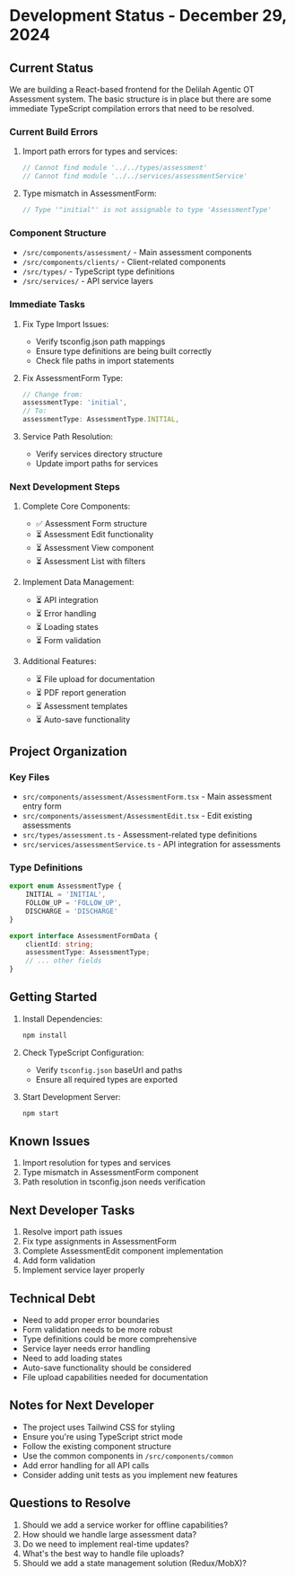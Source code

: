 # Development Status - December 29, 2024

## Current Status
We are building a React-based frontend for the Delilah Agentic OT Assessment system. The basic structure is in place but there are some immediate TypeScript compilation errors that need to be resolved.

### Current Build Errors
1. Import path errors for types and services:
   ```typescript
   // Cannot find module '../../types/assessment'
   // Cannot find module '../../services/assessmentService'
   ```

2. Type mismatch in AssessmentForm:
   ```typescript
   // Type '"initial"' is not assignable to type 'AssessmentType'
   ```

### Component Structure
- `/src/components/assessment/` - Main assessment components
- `/src/components/clients/` - Client-related components
- `/src/types/` - TypeScript type definitions
- `/src/services/` - API service layers

### Immediate Tasks
1. Fix Type Import Issues:
   - Verify tsconfig.json path mappings
   - Ensure type definitions are being built correctly
   - Check file paths in import statements

2. Fix AssessmentForm Type:
   ```typescript
   // Change from:
   assessmentType: 'initial',
   // To:
   assessmentType: AssessmentType.INITIAL,
   ```

3. Service Path Resolution:
   - Verify services directory structure
   - Update import paths for services

### Next Development Steps
1. Complete Core Components:
   - ✅ Assessment Form structure
   - ⏳ Assessment Edit functionality
   - ⏳ Assessment View component
   - ⏳ Assessment List with filters

2. Implement Data Management:
   - ⏳ API integration
   - ⏳ Error handling
   - ⏳ Loading states
   - ⏳ Form validation

3. Additional Features:
   - ⏳ File upload for documentation
   - ⏳ PDF report generation
   - ⏳ Assessment templates
   - ⏳ Auto-save functionality

## Project Organization

### Key Files
- `src/components/assessment/AssessmentForm.tsx` - Main assessment entry form
- `src/components/assessment/AssessmentEdit.tsx` - Edit existing assessments
- `src/types/assessment.ts` - Assessment-related type definitions
- `src/services/assessmentService.ts` - API integration for assessments

### Type Definitions
```typescript
export enum AssessmentType {
    INITIAL = 'INITIAL',
    FOLLOW_UP = 'FOLLOW_UP',
    DISCHARGE = 'DISCHARGE'
}

export interface AssessmentFormData {
    clientId: string;
    assessmentType: AssessmentType;
    // ... other fields
}
```

## Getting Started

1. Install Dependencies:
   ```bash
   npm install
   ```

2. Check TypeScript Configuration:
   - Verify `tsconfig.json` baseUrl and paths
   - Ensure all required types are exported

3. Start Development Server:
   ```bash
   npm start
   ```

## Known Issues
1. Import resolution for types and services
2. Type mismatch in AssessmentForm component
3. Path resolution in tsconfig.json needs verification

## Next Developer Tasks
1. Resolve import path issues
2. Fix type assignments in AssessmentForm
3. Complete AssessmentEdit component implementation
4. Add form validation
5. Implement service layer properly

## Technical Debt
- Need to add proper error boundaries
- Form validation needs to be more robust
- Type definitions could be more comprehensive
- Service layer needs error handling
- Need to add loading states
- Auto-save functionality should be considered
- File upload capabilities needed for documentation

## Notes for Next Developer
- The project uses Tailwind CSS for styling
- Ensure you're using TypeScript strict mode
- Follow the existing component structure
- Use the common components in `/src/components/common`
- Add error handling for all API calls
- Consider adding unit tests as you implement new features

## Questions to Resolve
1. Should we add a service worker for offline capabilities?
2. How should we handle large assessment data?
3. Do we need to implement real-time updates?
4. What's the best way to handle file uploads?
5. Should we add a state management solution (Redux/MobX)?